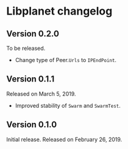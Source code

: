 Libplanet changelog
===================

Version 0.2.0
-------------

To be released.

 -  Change type of Peer.`Urls` to `IPEndPoint`.


Version 0.1.1
-------------

Released on March 5, 2019.

 -  Improved stability of `Swarm` and `SwarmTest`.


Version 0.1.0
-------------

Initial release.  Released on February 26, 2019.
